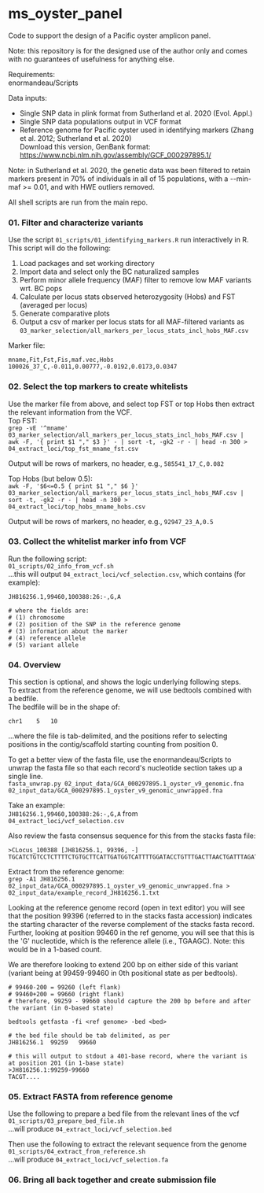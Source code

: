 # ms_oyster_panel
Code to support the design of a Pacific oyster amplicon panel.     

Note: this repository is for the designed use of the author only and comes with no guarantees of usefulness for anything else.       

Requirements:      
enormandeau/Scripts     

Data inputs:     
- Single SNP data in plink format from Sutherland et al. 2020 (Evol. Appl.)        
- Single SNP data populations output in VCF format       
- Reference genome for Pacific oyster used in identifying markers (Zhang et al. 2012; Sutherland et al. 2020)         
Download this version, GenBank format: https://www.ncbi.nlm.nih.gov/assembly/GCF_000297895.1/        

Note: in Sutherland et al. 2020, the genetic data was been filtered to retain markers present in 70% of individuals in all of 15 populations, with a --min-maf >= 0.01, and with HWE outliers removed.        

All shell scripts are run from the main repo.     


### 01. Filter and characterize variants ###
Use the script `01_scripts/01_identifying_markers.R` run interactively in R. This script will do the following:      
1. Load packages and set working directory
2. Import data and select only the BC naturalized samples
3. Perform minor allele frequency (MAF) filter to remove low MAF variants wrt. BC pops
4. Calculate per locus stats observed heterozygosity (Hobs) and FST (averaged per locus)
5. Generate comparative plots
6. Output a csv of marker per locus stats for all MAF-filtered variants as `03_marker_selection/all_markers_per_locus_stats_incl_hobs_MAF.csv`     

Marker file: 
```
mname,Fit,Fst,Fis,maf.vec,Hobs
100026_37_C,-0.011,0.00777,-0.0192,0.0173,0.0347 
```


### 02. Select the top markers to create whitelists ###
Use the marker file from above, and select top FST or top Hobs then extract the relevant information from the VCF.      
Top FST:     
`grep -vE '^mname' 03_marker_selection/all_markers_per_locus_stats_incl_hobs_MAF.csv | awk -F, '{ print $1 "," $3 }' - | sort -t, -gk2 -r - | head -n 300 > 04_extract_loci/top_fst_mname_fst.csv`        

Output will be rows of markers, no header, e.g., `585541_17_C,0.082`      

Top Hobs (but below 0.5):        
`awk -F, '$6<=0.5 { print $1 "," $6 }' 03_marker_selection/all_markers_per_locus_stats_incl_hobs_MAF.csv | sort -t, -gk2 -r - | head -n 300 > 04_extract_loci/top_hobs_mname_hobs.csv`      

Output will be rows of markers, no header, e.g., `92947_23_A,0.5`     


### 03. Collect the whitelist marker info from VCF ###
Run the following script:       
`01_scripts/02_info_from_vcf.sh`          
...this will output `04_extract_loci/vcf_selection.csv`, which contains (for example):             


```
JH816256.1,99460,100388:26:-,G,A

# where the fields are: 
# (1) chromosome
# (2) position of the SNP in the reference genome
# (3) information about the marker
# (4) reference allele
# (5) variant allele

```

### 04. Overview ####
This section is optional, and shows the logic underlying following steps.      
To extract from the reference genome, we will use bedtools combined with a bedfile.     
The bedfile will be in the shape of:     
```
chr1	5	10
```
...where the file is tab-delimited, and the positions refer to selecting positions in the contig/scaffold starting counting from position 0.      

To get a better view of the fasta file, use the enormandeau/Scripts to unwrap the fasta file so that each record's nucleotide section takes up a single line.     
`fasta_unwrap.py 02_input_data/GCA_000297895.1_oyster_v9_genomic.fna 02_input_data/GCA_000297895.1_oyster_v9_genomic_unwrapped.fna`     

Take an example:       
`JH816256.1,99460,100388:26:-,G,A` from `04_extract_loci/vcf_selection.csv`       

Also review the fasta consensus sequence for this from the stacks fasta file:      
```
>CLocus_100388 [JH816256.1, 99396, -]
TGCATCTGTCCTCTTTTCTGTGCTTCATTGATGGTCATTTTGGATACCTGTTTGACTTAACTGATTTAGATAAGATGATCATGTGTTGTG
```

Extract from the reference genome:       
`grep -A1 JH816256.1 02_input_data/GCA_000297895.1_oyster_v9_genomic_unwrapped.fna > 02_input_data/example_record_JH816256.1.txt`     

Looking at the reference genome record (open in text editor) you will see that the position 99396 (referred to in the stacks fasta accession) indicates the starting character of the reverse complement of the stacks fasta record.     
Further, looking at position 99460 in the ref genome, you will see that this is the 'G' nucleotide, which is the reference allele (i.e., TGAAGC). Note: this would be in a 1-based count.        

We are therefore looking to extend 200 bp on either side of this variant (variant being at 99459-99460 in 0th positional state as per bedtools).       

```
# 99460-200 = 99260 (left flank)
# 99460+200 = 99660 (right flank)
# therefore, 99259 - 99660 should capture the 200 bp before and after the variant (in 0-based state)

bedtools getfasta -fi <ref genome> -bed <bed>

# the bed file should be tab delimited, as per
JH816256.1	99259	99660

# this will output to stdout a 401-base record, where the variant is at position 201 (in 1-base state)
>JH816256.1:99259-99660
TACGT....
```


### 05. Extract FASTA from reference genome
Use the following to prepare a bed file from the relevant lines of the vcf
`01_scripts/03_prepare_bed_file.sh`     
...will produce `04_extract_loci/vcf_selection.bed`

Then use the following to extract the relevant sequence from the genome
`01_scripts/04_extract_from_reference.sh`       
...will produce `04_extract_loci/vcf_selection.fa`        


### 06. Bring all back together and create submission file




